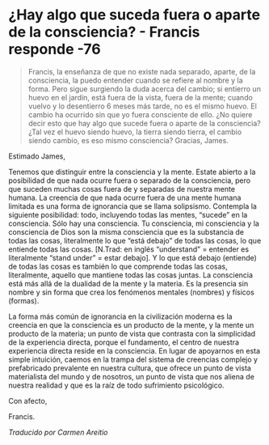 # ¿Hay algo que suceda fuera o aparte de la consciencia? - Francis responde -76

>Francis, la enseñanza de que no existe nada separado, aparte, de la consciencia, la puedo entender cuando se refiere al nombre y la forma. Pero sigue surgiendo la duda acerca del cambio; si entierro un huevo en el jardín, está fuera de la vista, fuera de la mente; cuando vuelvo y lo desentierro 6 meses más tarde, no es el mismo huevo. El cambio ha ocurrido sin que yo fuera consciente de ello. ¿No quiere decir esto que hay algo que sucede fuera o aparte de la consciencia? ¿Tal vez el huevo siendo huevo, la tierra siendo tierra, el cambio siendo cambio, es eso mismo consciencia? Gracias, James.

Estimado James,

Tenemos que distinguir entre la consciencia y la mente. Estate abierto a la posibilidad de que nada ocurre fuera o separado de la consciencia, pero que suceden muchas cosas fuera de y separadas de nuestra mente humana. La creencia de que nada ocurre fuera de una mente humana limitada es una forma de ignorancia que se llama solipsismo. Contempla la siguiente posibilidad: todo, incluyendo todas las mentes, “sucede” en la consciencia. Sólo hay una consciencia. Tu consciencia, mi consciencia y la consciencia de Dios son la misma consciencia que es la substancia de todas las cosas, literalmente lo que “está debajo” de todas las cosas, lo que entiende todas las cosas. [N.Trad: en inglés “understand” = entender es literalmente “stand under” = estar debajo]. Y lo que está debajo (entiende) de todas las cosas es también lo que comprende todas las cosas, literalmente, aquello que mantiene todas las cosas juntas. La consciencia está más allá de la dualidad de la mente y la materia. Es la presencia sin nombre y sin forma que crea los fenómenos mentales (nombres) y físicos (formas).

La forma más común de ignorancia en la civilización moderna es la creencia en que la consciencia es un producto de la mente, y la mente un producto de la materia; un punto de vista que contrasta con la simplicidad de la experiencia directa, porque el fundamento, el centro de nuestra experiencia directa reside en la consciencia. En lugar de apoyarnos en esta simple intuición, caemos en la trampa del sistema de creencias complejo y prefabricado prevalente en nuestra cultura, que ofrece un punto de vista materialista del mundo y de nosotros, un punto de vista que nos aliena de nuestra realidad y que es la raíz de todo sufrimiento psicológico.

Con afecto,

Francis.

_Traducido por Carmen Areitio_


